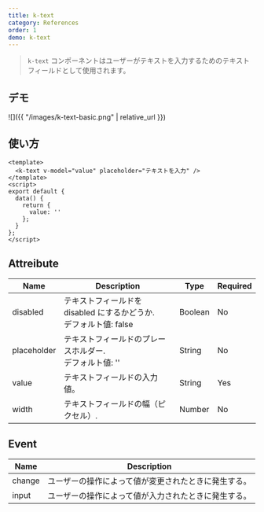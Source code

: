 ```yaml
---
title: k-text
category: References
order: 1
demo: k-text
---
```


> `k-text` コンポーネントはユーザーがテキストを入力するためのテキストフィールドとして使用されます。

## デモ

![]({{ "/images/k-text-basic.png" | relative_url }})

## 使い方

```vue
<template>
  <k-text v-model="value" placeholder="テキストを入力" />
</template>
<script>
export default {
  data() {
    return {
      value: ''
    };
  }
};
</script>
```

## Attreibute

| Name        | Description                                                          | Type    | Required |
| ----------- | -------------------------------------------------------------------- | ------- | -------- |
| disabled    | テキストフィールドを disabled にするかどうか.<br>デフォルト値: false | Boolean | No       |
| placeholder | テキストフィールドのプレースホルダー.<br>デフォルト値: ''            | String  | No       |
| value       | テキストフィールドの入力値。                                         | String  | Yes      |
| width       | テキストフィールドの幅（ピクセル）.                                  | Number  | No       |

## Event

| Name   | Description                                          |
| ------ | ---------------------------------------------------- |
| change | ユーザーの操作によって値が変更されたときに発生する。 |
| input  | ユーザーの操作によって値が入力されたときに発生する。 |
